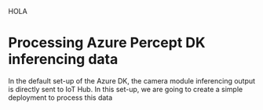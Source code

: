 HOLA
# Processing Azure Percept DK inferencing data
In the default set-up of the Azure DK, the camera module inferencing output is directly sent to IoT Hub. In this set-up, we are going to create a simple deployment to process this data
